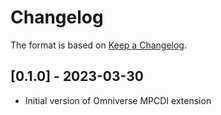 # Changelog

The format is based on [Keep a Changelog](https://keepachangelog.com/en/1.0.0/).


## [0.1.0] - 2023-03-30
- Initial version of Omniverse MPCDI extension

